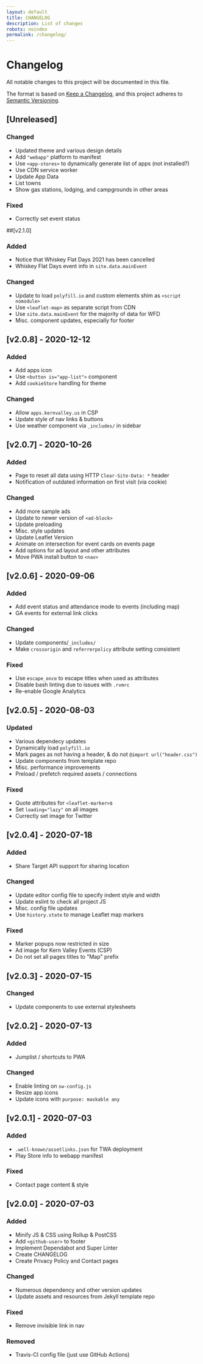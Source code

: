 ```yaml
---
layout: default
title: CHANGELOG
description: List of changes
robots: noindex
permalink: /changelog/
---
```

<!-- markdownlint-disable -->
# Changelog
All notable changes to this project will be documented in this file.

The format is based on [Keep a Changelog](https://keepachangelog.com/en/1.0.0/),
and this project adheres to [Semantic Versioning](https://semver.org/spec/v2.0.0.html).

## [Unreleased]

### Changed
- Updated theme and various design details
- Add `"webapp"` platform to manifest
- Use `<app-stores>` to dynamically generate list of apps (not installed?)
- Use CDN service worker
- Update App Data
- List towns
- Show gas stations, lodging, and campgrounds in other areas

### Fixed
- Correctly set event status

##[v2.1.0]

### Added
- Notice that Whiskey Flat Days 2021 has been cancelled
- Whiskey Flat Days event info in `site.data.mainEvent`

### Changed
- Update to load `polyfill.io` and custom elements shim as `<script nomodule>`
- Use `<leaflet-map>` as separate script from CDN
- Use `site.data.mainEvent` for the majority of data for WFD
- Misc. component updates, especially for footer

## [v2.0.8] - 2020-12-12

### Added

- Add apps icon
- Use `<button is="app-list">` component
- Add `cookieStore` handling for theme

### Changed

- Allow `apps.kernvalley.us` in CSP
- Update style of nav links & buttons
- Use weather component via `_includes/` in sidebar

## [v2.0.7] - 2020-10-26

### Added
- Page to reset all data using HTTP `Clear-Site-Data: *` header
- Notification of outdated information on first visit (via cookie)

### Changed
- Add more sample ads
- Update to newer version of `<ad-block>`
- Update preloading
- Misc. style updates
- Update Leaflet Version
- Animate on intersection for event cards on events page
- Add options for ad layout and other attributes
- Move PWA install button to `<nav>`

## [v2.0.6] - 2020-09-06

### Added
- Add event status and attendance mode to events (including map)
- GA events for external link clicks

### Changed
- Update components/`_includes/`
- Make `crossorigin` and `referrerpolicy` attribute setting consistent

### Fixed
- Use `escape_once` to escape titles when used as attributes
- Disable bash linting due to issues with `.rvmrc`
- Re-enable Google Analytics

## [v2.0.5] - 2020-08-03

### Updated
- Various dependecy updates
- Dynamically load `polyfill.io`
- Mark pages as not having a header, & do not `@import url("header.css")`
- Update components from template repo
- Misc. performance improvements
- Preload / prefetch required assets / connections

### Fixed
- Quote attributes for `<leaflet-marker>`s
- Set `loading="lazy"` on all images
- Currectly set image for Twitter

## [v2.0.4] - 2020-07-18

### Added
- Share Target API support for sharing location

### Changed
- Update editor config file to specify indent style and width
- Update eslint to check all project JS
- Misc. config file updates
- Use `history.state` to manage Leaflet map markers

### Fixed
- Marker popups now restricted in size
- Ad image for Kern Valley Events (CSP)
- Do not set all pages titles to "Map" prefix

## [v2.0.3] - 2020-07-15

### Changed
- Update components to use external stylesheets

## [v2.0.2] - 2020-07-13

### Added
- Jumplist / shortcuts to PWA

### Changed
- Enable linting on `sw-config.js`
- Resize app icons
- Update icons with `purpose: maskable any`

## [v2.0.1] - 2020-07-03

### Added
- `.well-known/assetlinks.json` for TWA deployment
- Play Store info to webapp manifest

### Fixed
- Contact page content & style

## [v2.0.0] - 2020-07-03

### Added
- Minify JS & CSS using Rollup & PostCSS
- Add `<github-user>` to footer
- Implement Dependabot and Super Linter
- Create CHANGELOG
- Create Privacy Policy and Contact pages

### Changed
- Numerous dependency and other version updates
- Update assets and resources from Jekyll template repo

### Fixed
- Remove invisible link in nav

### Removed
- Travis-CI config file (just use GitHub Actions)
<!-- markdownlint-restore -->
